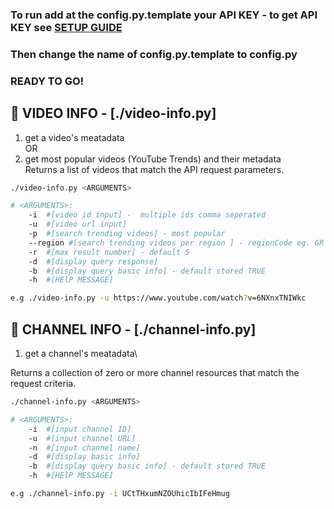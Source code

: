 
### To run add at the config.py.template your API KEY - to get API KEY see [SETUP GUIDE](https://github.com/mareco94/YouTubeAnalytics/tree/master/setup)

### Then change the name of config.py.template to config.py

### READY TO GO!

## :small_blue_diamond: VIDEO INFO  - [./video-info.py]
1) get a video's meatadata\
			OR
2) get most popular videos (YouTube Trends) and their metadata\
Returns a list of videos that match the API request parameters.

```bash
./video-info.py <ARGUMENTS>

# <ARGUMENTS>:
	-i 	#[video id input] -  multiple ids comma seperated 
	-u 	#[video url input] 
	-p 	#[search trending videos] - most popular 
	--region #[search trending videos per region ] - regionCode eg. GR
	-r 	#[max result number] - default 5
	-d 	#[display query response]
	-b 	#[display query basic info] - default stored TRUE
	-h 	#[HElP MESSAGE]

e.g ./video-info.py -u https://www.youtube.com/watch?v=6NXnxTNIWkc
```

## :small_blue_diamond: CHANNEL INFO  - [./channel-info.py]
1) get a channel's meatadata\

Returns a collection of zero or more channel resources that match the request criteria.

```bash
./channel-info.py <ARGUMENTS>

# <ARGUMENTS>:
	-i	#[input channel ID]
	-u	#[input channel URL]
	-n	#[input channel name]
	-d	#[display basic info]
	-b 	#[display query basic info] - default stored TRUE
	-h	#[HElP MESSAGE]

e.g ./channel-info.py -i UCtTHxumNZOUhicIbIFeHmug
```

<!-- 
## :small_blue_diamond: CHANNEL PLAYLISTS  - [./playlists.py]
1) get playlists of a channel\
			OR
2) get a playlist's basic info\
Returns a collection of playlists that match the API request parameters.

```bash
./playlists.py <ARGUMENTS>

# <ARGUMENTS>:
	-i #[video id input] -  multiple ids comma seperated 
	-u #[video url input] 
	-p #[search trending videos] - most popular 
	--region #[search trending videos per region ] - regionCode eg. GR
	-r #[max result number] - default 5
	-d #[display query response]
	-h #[HElP MESSAGE] 
```

## :small_blue_diamond: PLAYLIST'S ITEMS  - [./playlist-items.py]
1) get a playlist's info
Returns a collection of playlist items that match the API request parameters.
You can retrieve all of the playlist items in a specified playlist.eturns a collection of playlists that match the API request parameters.

```bash
././playlist-items.py <ARGUMENTS>

# <ARGUMENTS>:
	-i #[input playlist ID]
	-u #[input playlist URL]
	-d #[display basic info]
	-h #[HElP MESSAGE] 
```

## :small_blue_diamond: COMMENT THREAD of a video or a channel - [./comments.py]

1) get a video's comment thread\
			OR
2) get a channel's comment thread\
Returns a list of comment threads that match the API request parameters.

```bash
./video-comments.py <ARGUMENTS>

# <ARGUMENTS>:		
	--vurl	#[input video URL]
	--vid	#[input video ID]
	--curl	#[input channel URL]
	--cid	#[input channel ID]
	-o	#[respone order] - time || relevance
	--all	#[get all comments]
	-r	#[max result number] - default 20
	-d	#[display basic info]
	-h	#[HElP MESSAGE]
```

## :small_blue_diamond: SEARCH QUERY  - [./search.py]

Scipt to search a query at YouTube. Returns a collection of search results that match the query parameters specified in the API request.

```bash
./search.py <ARGUMENTS>

# <ARGUMENTS>:
	-t #[search term]
	-r #[max result number]
	-v #[search videos only]
	-c #[search channels only]
	-p #[search playlists only]
	-b #[search before specifi date]
	-a #[search after specific date]
	-o #[specify result order]
	-s #[query for specifi topic]
	-d #[display query response]
	-f #[get all responses]
	-h #[HElP MESSAGE]
 -->
<!-- ```

<!-- ## :small_blue_diamond: GET SECTIONS of a CHANNEL 
```bash

./channel-sections.py -u  <CHANNEL_URL> #input channel's url

./channel-sections.py -i  <CHANNEL_ID> #input channel's id

./channel-sections.py -n  <CHANNEL_USERNAME> #input channel's name

``` --> 
